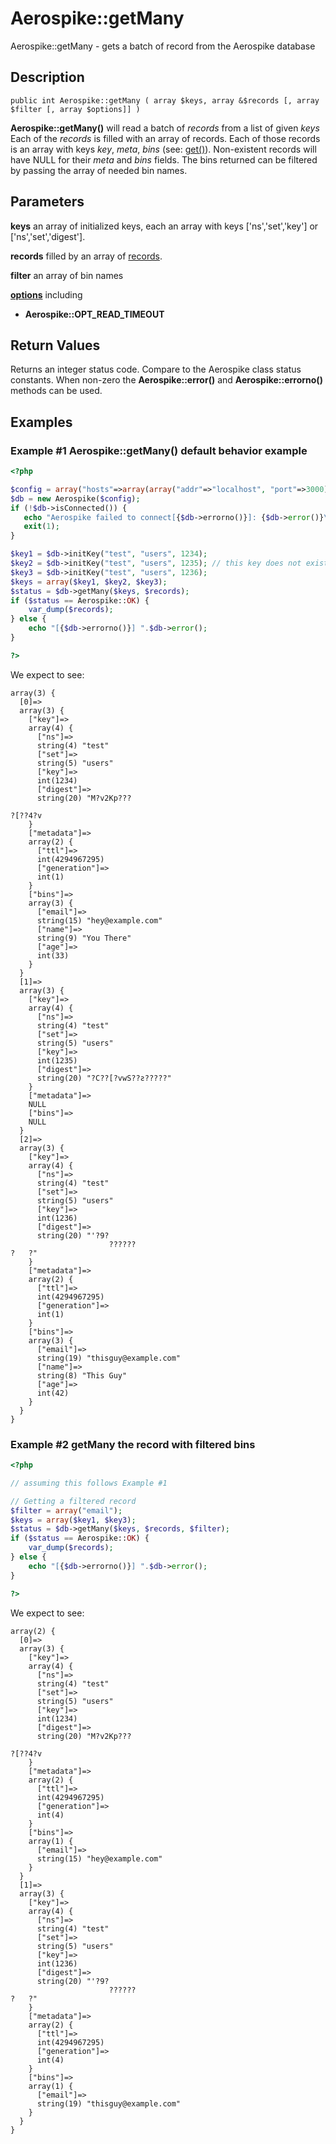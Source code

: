 
# Aerospike::getMany

Aerospike::getMany - gets a batch of record from the Aerospike database

## Description

```
public int Aerospike::getMany ( array $keys, array &$records [, array $filter [, array $options]] )
```

**Aerospike::getMany()** will read a batch of *records* from a list of given *keys*
Each of the *records* is filled with an array of records. Each of those records
is an array with keys *key*, *meta*, *bins* (see: [get()](aerospike_get.md)).
Non-existent records will have NULL for their *meta* and *bins* fields.
The bins returned can be filtered by passing the array of needed bin names.

## Parameters

**keys** an array of initialized keys, each an array with keys ['ns','set','key'] or ['ns','set','digest'].

**records** filled by an array of [records](aerospike_get.md).

**filter** an array of bin names

**[options](aerospike.md)** including
- **Aerospike::OPT_READ_TIMEOUT**

## Return Values

Returns an integer status code.  Compare to the Aerospike class status
constants.  When non-zero the **Aerospike::error()** and
**Aerospike::errorno()** methods can be used.

## Examples

### Example #1 Aerospike::getMany() default behavior example

```php
<?php

$config = array("hosts"=>array(array("addr"=>"localhost", "port"=>3000)));
$db = new Aerospike($config);
if (!$db->isConnected()) {
   echo "Aerospike failed to connect[{$db->errorno()}]: {$db->error()}\n";
   exit(1);
}

$key1 = $db->initKey("test", "users", 1234);
$key2 = $db->initKey("test", "users", 1235); // this key does not exist
$key3 = $db->initKey("test", "users", 1236);
$keys = array($key1, $key2, $key3);
$status = $db->getMany($keys, $records);
if ($status == Aerospike::OK) {
    var_dump($records);
} else {
    echo "[{$db->errorno()}] ".$db->error();
}

?>
```

We expect to see:

```
array(3) {
  [0]=>
  array(3) {
    ["key"]=>
    array(4) {
      ["ns"]=>
      string(4) "test"
      ["set"]=>
      string(5) "users"
      ["key"]=>
      int(1234)
      ["digest"]=>
      string(20) "M?v2Kp???

?[??4?v
    }
    ["metadata"]=>
    array(2) {
      ["ttl"]=>
      int(4294967295)
      ["generation"]=>
      int(1)
    }
    ["bins"]=>
    array(3) {
      ["email"]=>
      string(15) "hey@example.com"
      ["name"]=>
      string(9) "You There"
      ["age"]=>
      int(33)
    }
  }
  [1]=>
  array(3) {
    ["key"]=>
    array(4) {
      ["ns"]=>
      string(4) "test"
      ["set"]=>
      string(5) "users"
      ["key"]=>
      int(1235)
      ["digest"]=>
      string(20) "?C??[?vwS??ƨ?????"
    }
    ["metadata"]=>
    NULL
    ["bins"]=>
    NULL
  }
  [2]=>
  array(3) {
    ["key"]=>
    array(4) {
      ["ns"]=>
      string(4) "test"
      ["set"]=>
      string(5) "users"
      ["key"]=>
      int(1236)
      ["digest"]=>
      string(20) "'?9?
                      ??????
?	?"
    }
    ["metadata"]=>
    array(2) {
      ["ttl"]=>
      int(4294967295)
      ["generation"]=>
      int(1)
    }
    ["bins"]=>
    array(3) {
      ["email"]=>
      string(19) "thisguy@example.com"
      ["name"]=>
      string(8) "This Guy"
      ["age"]=>
      int(42)
    }
  }
}
```

### Example #2 getMany the record with filtered bins

```php
<?php

// assuming this follows Example #1

// Getting a filtered record
$filter = array("email");
$keys = array($key1, $key3);
$status = $db->getMany($keys, $records, $filter);
if ($status == Aerospike::OK) {
    var_dump($records);
} else {
    echo "[{$db->errorno()}] ".$db->error();
}

?>
```

We expect to see:

```
array(2) {
  [0]=>
  array(3) {
    ["key"]=>
    array(4) {
      ["ns"]=>
      string(4) "test"
      ["set"]=>
      string(5) "users"
      ["key"]=>
      int(1234)
      ["digest"]=>
      string(20) "M?v2Kp???

?[??4?v
    }
    ["metadata"]=>
    array(2) {
      ["ttl"]=>
      int(4294967295)
      ["generation"]=>
      int(4)
    }
    ["bins"]=>
    array(1) {
      ["email"]=>
      string(15) "hey@example.com"
    }
  }
  [1]=>
  array(3) {
    ["key"]=>
    array(4) {
      ["ns"]=>
      string(4) "test"
      ["set"]=>
      string(5) "users"
      ["key"]=>
      int(1236)
      ["digest"]=>
      string(20) "'?9?
                      ??????
?	?"
    }
    ["metadata"]=>
    array(2) {
      ["ttl"]=>
      int(4294967295)
      ["generation"]=>
      int(4)
    }
    ["bins"]=>
    array(1) {
      ["email"]=>
      string(19) "thisguy@example.com"
    }
  }
}
```
